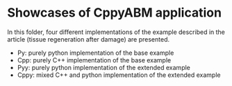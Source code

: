 
  

# Showcases of CppyABM application
In this folder, four different implementations of the example described in the article (tissue regeneration after damage) are presented. 
- Py: purely python implementation of the base example
- Cpp: purely C++ implementation of the base example
- Pyy: purely python implementation of the extended example
- Cppy: mixed C++ and python implementation of the extended example